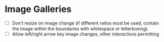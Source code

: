 # Image Galleries

- [ ] Don’t resize on image change (if different ratios must be used, contain the image within the boundaries with whitespace or letterboxing).
- [ ] Allow left/right arrow key image changes, other interactions permitting
